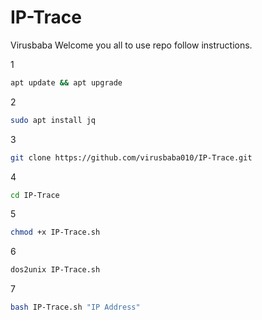 # IP-Trace
Virusbaba Welcome you all to use repo follow instructions.

1
```bash
apt update && apt upgrade
```
2
```bash
sudo apt install jq
```
3
```bash
git clone https://github.com/virusbaba010/IP-Trace.git
```
4
```bash
cd IP-Trace
```
5
```bash
chmod +x IP-Trace.sh
```
6
```bash
dos2unix IP-Trace.sh
```
7
```bash
bash IP-Trace.sh "IP Address"
```
